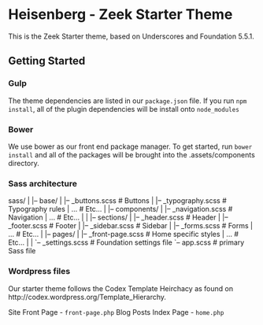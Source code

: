 Heisenberg - Zeek Starter Theme
===

This is the Zeek Starter theme, based on Underscores and Foundation 5.5.1.

<h2>Getting Started</h2>
<h3>Gulp</h3>
The theme dependencies are listed in our <code>package.json</code> file.  If you run <code>npm install</code>, all of the plugin dependencies will be install onto <code>node_modules</code>

<h3>Bower</h3>
We use bower as our front end package manager.  To get started, run <code>bower install</code> and all of the packages will be brought into the .assets/components directory.

<h3>Sass architecture</h3>
sass/ 
| 
|– base/ 
|   |– _buttons.scss     # Buttons
|   |– _typography.scss  # Typography rules 
|   ...                  # Etc… 
| 
|– components/  
|   |– _navigation.scss  # Navigation 
|   ...                  # Etc… 
| 
| 
|– sections/ 
|   |– _header.scss      # Header 
|   |– _footer.scss      # Footer 
|   |– _sidebar.scss     # Sidebar 
|   |– _forms.scss       # Forms 
|   ...                  # Etc… 
| 
|– pages/ 
|   |– _front-page.scss  # Home specific styles 
|   ...                  # Etc… 
| 
| 
`– _settings.scss 		 # Foundation settings file
`– app.scss              # primary Sass file 

<h3>Wordpress files</h3>
Our starter theme follows the Codex Template Heirchacy as found on http://codex.wordpress.org/Template_Hierarchy.

Site Front Page 		-	<code>front-page.php</code>
Blog Posts Index Page 	-	<code>home.php</code>